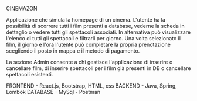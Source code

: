 CINEMAZON

Applicazione che simula la homepage di un cinema. 
L'utente ha la possibilità di scorrere tutti i film presenti a database, vederne la scheda in dettaglio o vedere tutti gli spettacoli associati. In alternativa può visualizzare l'elenco di tutti gli spettacoli e filtrarli per giorno. Una volta selezionato il film, il giorno e l'ora l'utente può completare la propria prenotazione scegliendo il posto in mappa e il metodo di pagamento.

La sezione Admin consente a chi gestisce l'applicazione di inserire o cancellare film, di inserire spettacoli per i film già presenti in DB o cancellare spettacoli esistenti.

FRONTEND - React.js, Bootstrap, HTML, css
BACKEND - Java, Spring, Lombok
DATABASE - MySql - Postman



